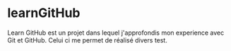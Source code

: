 # learnGitHub

Learn GitHub est un projet dans lequel j'approfondis mon experience avec Git et GitHub.
Celui ci me permet de réalisé divers test.
